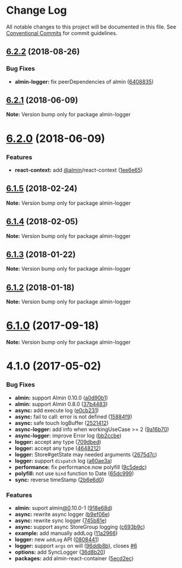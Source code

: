 # Change Log

All notable changes to this project will be documented in this file.
See [Conventional Commits](https://conventionalcommits.org) for commit guidelines.

<a name="6.2.2"></a>
## [6.2.2](https://github.com/almin/almin/compare/almin-logger@6.2.1...almin-logger@6.2.2) (2018-08-26)


### Bug Fixes

* **almin-logger:** fix peerDependencies of almin ([6408835](https://github.com/almin/almin/commit/6408835))





<a name="6.2.1"></a>
## [6.2.1](https://github.com/almin/almin/compare/almin-logger@6.2.0...almin-logger@6.2.1) (2018-06-09)




**Note:** Version bump only for package almin-logger

<a name="6.2.0"></a>
# [6.2.0](https://github.com/almin/almin/compare/almin-logger@6.1.5...almin-logger@6.2.0) (2018-06-09)


### Features

* **react-context:** add [@almin](https://github.com/almin)/react-context ([1ee6e65](https://github.com/almin/almin/commit/1ee6e65))




<a name="6.1.5"></a>
## [6.1.5](https://github.com/almin/almin/compare/almin-logger@6.1.4...almin-logger@6.1.5) (2018-02-24)




**Note:** Version bump only for package almin-logger

<a name="6.1.4"></a>
## [6.1.4](https://github.com/almin/almin/compare/almin-logger@6.1.3...almin-logger@6.1.4) (2018-02-05)




**Note:** Version bump only for package almin-logger

<a name="6.1.3"></a>
## [6.1.3](https://github.com/almin/almin/compare/almin-logger@6.1.2...almin-logger@6.1.3) (2018-01-22)




**Note:** Version bump only for package almin-logger

<a name="6.1.2"></a>
## [6.1.2](https://github.com/almin/almin/compare/almin-logger@6.1.1...almin-logger@6.1.2) (2018-01-18)




**Note:** Version bump only for package almin-logger

<a name="6.1.0"></a>
# [6.1.0](https://github.com/almin/almin/compare/almin-logger@6.0.0...almin-logger@6.1.0) (2017-09-18)




**Note:** Version bump only for package almin-logger

<a name="4.1.0"></a>
# 4.1.0 (2017-05-02)


### Bug Fixes

* **almin:** support Almin 0.10.0 ([a0d90b1](https://github.com/almin/almin/commit/a0d90b1))
* **almin:** support Almin 0.8.0 ([37b4483](https://github.com/almin/almin/commit/37b4483))
* **async:** add execute log ([e0cb231](https://github.com/almin/almin/commit/e0cb231))
* **async:** fail to call: error is not defined ([15884f9](https://github.com/almin/almin/commit/15884f9))
* **async:** safe touch logBuffer ([2521412](https://github.com/almin/almin/commit/2521412))
* **async-logger:** add info when workingUseCase >= 2 ([9a16b70](https://github.com/almin/almin/commit/9a16b70))
* **async-logger:** improve Error log ([bb2ccbe](https://github.com/almin/almin/commit/bb2ccbe))
* **logger:** accept any type ([709dbed](https://github.com/almin/almin/commit/709dbed))
* **logger:** accept any type ([4648212](https://github.com/almin/almin/commit/4648212))
* **logger:** Store#getState may needed arguments ([2675d7c](https://github.com/almin/almin/commit/2675d7c))
* **logger:** support `dispatch` log ([a60ae3a](https://github.com/almin/almin/commit/a60ae3a))
* **performance:** fix performance.now polyfill ([9c5dedc](https://github.com/almin/almin/commit/9c5dedc))
* **polyfill:** not use `bind` function to Date ([65dc999](https://github.com/almin/almin/commit/65dc999))
* **sync:** reverse timeStamp ([2b6e6d0](https://github.com/almin/almin/commit/2b6e6d0))


### Features

* **almin:** suport almin[@0](https://github.com/0).10.0-1 ([918e68d](https://github.com/almin/almin/commit/918e68d))
* **async:** rewrite async logger ([b9ef06e](https://github.com/almin/almin/commit/b9ef06e))
* **async:** rewrite sync logger ([745b81e](https://github.com/almin/almin/commit/745b81e))
* **async:** support async StoreGroup logging ([c693b9c](https://github.com/almin/almin/commit/c693b9c))
* **example:** add manually addLog ([11a2966](https://github.com/almin/almin/commit/11a2966))
* **logger:** new `addLog` API ([0808441](https://github.com/almin/almin/commit/0808441))
* **logger:** support `args` on will ([96ddb8b](https://github.com/almin/almin/commit/96ddb8b)), closes [#6](https://github.com/almin/almin/issues/6)
* **options:** add SyncLogger ([36d8b20](https://github.com/almin/almin/commit/36d8b20))
* **packages:** add almin-react-container ([5ecd2ec](https://github.com/almin/almin/commit/5ecd2ec))
